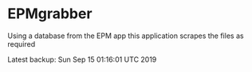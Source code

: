# EPMgrabber
Using a database from the EPM app this application scrapes the files as required


Latest backup: Sun Sep 15 01:16:01 UTC 2019
